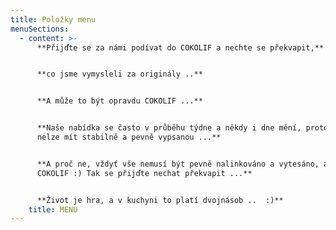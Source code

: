 ```yaml
---
title: Položky menu
menuSections:
  - content: >-
      **Přijďte se za námi podívat do COKOLIF a nechte se překvapit,** 


      **co jsme vymysleli za originály ..** 


      **A může to být opravdu COKOLIF ...**


      **Naše nabídka se často v průběhu týdne a někdy i dne mění, proto ji zde
      nelze mít stabilně a pevně vypsanou ...** 


      **A proč ne, vždyť vše nemusí být pevně nalinkováno a vytesáno, a o tom je
      COKOLIF :) Tak se přijďte nechat překvapit ...**


      **Život je hra, a v kuchyni to platí dvojnásob ..  :)**
    title: MENU
---
```


